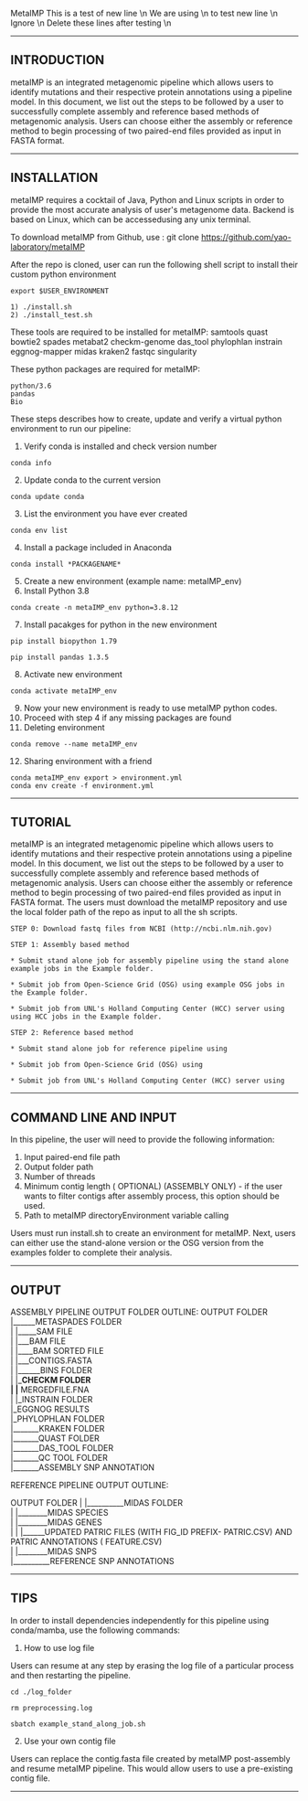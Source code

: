 MetaIMP
This is a test of new line \n
We are using \n to test new line \n
Ignore \n
Delete these lines after testing \n

-------------
INTRODUCTION
-------------
metaIMP is an integrated metagenomic pipeline which allows users to identify mutations and their respective protein annotations using a pipeline model. In this document, we list out the steps to be followed by a user to successfully complete assembly and reference based methods of metagenomic analysis. Users can choose either the assembly or reference method to begin processing of two paired-end files provided as input in FASTA format.

-------------
INSTALLATION
-------------
metaIMP requires a cocktail of Java, Python and Linux scripts in order to provide the most accurate analysis of user's metagenome data. Backend is based on Linux, which can be accessedusing any unix terminal.

To download metaIMP from Github, use : git clone https://github.com/yao-laboratory/metaIMP

After the repo is cloned, user can run the following shell script to install their custom python environment
```
export $USER_ENVIRONMENT

1) ./install.sh
2) ./install_test.sh
```
These tools are required to be installed for metaIMP:
samtools
quast
bowtie2
spades
metabat2
checkm-genome
das_tool
phylophlan
instrain
eggnog-mapper
midas
kraken2
fastqc
singularity


These python packages are required for metaIMP:
```
python/3.6
pandas
Bio
```

These steps describes how to create, update and verify a virtual python environment to run our pipeline:

1) Verify conda is installed and check version number 
```
conda info
```
2) Update conda to the current version 
```
conda update conda
```
3) List the environment you have ever created
```
conda env list
```
4) Install a package included in Anaconda 
```
conda install *PACKAGENAME*
```
5) Create a new environment (example name: metaIMP_env) 
6) Install Python 3.8 
```  
conda create -n metaIMP_env python=3.8.12
```
7) Install pacakges for python in the new environment
```
pip install biopython 1.79

pip install pandas 1.3.5
```
8) Activate new environment 
```
conda activate metaIMP_env
```
9) Now your new environment is ready to use metaIMP python codes.
10) Proceed with step 4 if any missing packages are found
11) Deleting environment
```
conda remove --name metaIMP_env
```
12) Sharing environment with a friend
```
conda metaIMP_env export > environment.yml
conda env create -f environment.yml
```
-------------
TUTORIAL
-------------

metaIMP is an integrated metagenomic pipeline which allows users to identify mutations and their respective protein annotations using a pipeline model. In this document, we list out the steps to be followed by a user to successfully complete assembly and reference based methods of metagenomic analysis. Users can choose either the assembly or reference method to begin processing of two paired-end files provided as input in FASTA format.
The users must download the metaIMP repository and use the local folder path of the repo as input to all the sh scripts.

```
STEP 0: Download fastq files from NCBI (http://ncbi.nlm.nih.gov)

STEP 1: Assembly based method

* Submit stand alone job for assembly pipeline using the stand alone example jobs in the Example folder.

* Submit job from Open-Science Grid (OSG) using example OSG jobs in the Example folder. 

* Submit job from UNL's Holland Computing Center (HCC) server using using HCC jobs in the Example folder.

STEP 2: Reference based method

* Submit stand alone job for reference pipeline using

* Submit job from Open-Science Grid (OSG) using

* Submit job from UNL's Holland Computing Center (HCC) server using
```

----------------------
COMMAND LINE AND INPUT
----------------------
In this pipeline, the user will need to provide the following information:

1) Input paired-end file path
2) Output folder path
3) Number of threads
4) Minimum contig length ( OPTIONAL) (ASSEMBLY ONLY) - if the user wants to filter contigs after assembly process, this option should be used.
5) Path to metaIMP directoryEnvironment variable calling

Users must run install.sh to create an environment for metaIMP. Next, users can either use the stand-alone version or the OSG version
from the examples folder to complete their analysis.


------
OUTPUT
------
ASSEMBLY PIPELINE OUTPUT FOLDER OUTLINE:
OUTPUT FOLDER <br />
|______METASPADES FOLDER <br />
| |_____SAM FILE <br />
| |___BAM FILE <br />
| |____BAM SORTED FILE <br />
| |___CONTIGS.FASTA <br />
|
|______BINS FOLDER <br />
| |_____CHECKM FOLDER <br />
| |____ MERGEDFILE.FNA <br />
| 
|_INSTRAIN FOLDER <br />
|_EGGNOG RESULTS <br /> 
|_PHYLOPHLAN FOLDER <br />
|_______KRAKEN FOLDER <br />
|_______QUAST FOLDER <br />
|_______DAS_TOOL FOLDER <br />
|_______QC TOOL FOLDER <br />
|_______ASSEMBLY SNP ANNOTATION <br />

REFERENCE PIPELINE OUTPUT OUTLINE:

OUTPUT FOLDER
|
|__________MIDAS FOLDER <br />
| |________MIDAS SPECIES <br />
| |________MIDAS GENES <br />
| | |______UPDATED PATRIC FILES (WITH FIG_ID PREFIX- PATRIC.CSV) AND PATRIC ANNOTATIONS ( FEATURE.CSV) <br />
| |________MIDAS SNPS <br />
|__________REFERENCE SNP ANNOTATIONS <br />

----
TIPS
----
In order to install dependencies independently for this pipeline using conda/mamba, use the following commands:


1) How to use log file

Users can resume at any step by erasing the log file of a particular process and then restarting the pipeline.

```
cd ./log_folder

rm preprocessing.log

sbatch example_stand_along_job.sh

```


2) Use your own contig file

Users can replace the contig.fasta file created by metaIMP post-assembly and resume metaIMP pipeline. This would allow users to use a pre-existing contig file.



---------------------------------------------------------------------------------------
